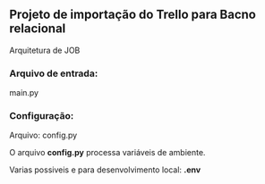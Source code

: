 ## Projeto de importação do Trello para Bacno relacional 

Arquitetura de JOB 

### Arquivo de entrada:  
main.py 

### Configuração:  

Arquivo: config.py

O arquivo **config.py** processa variáveis de ambiente.

Varias possiveis e para desenvolvimento local: **.env**
